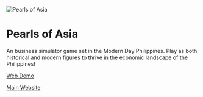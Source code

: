 ![Pearls of Asia](assets/assets/img/apps/pearls.png)

# Pearls of Asia

An business simulator game set in the Modern Day Philippines. Play as both historical and modern figures to thrive in the economic landscape of the Philippines!

[Web Demo](https://pearl.reviewerblade.com)

[Main Website](https://pearlsofasia.io)